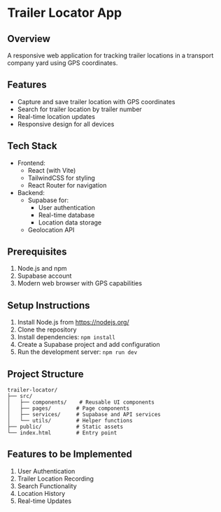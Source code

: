 # Trailer Locator App

## Overview
A responsive web application for tracking trailer locations in a transport company yard using GPS coordinates.

## Features
- Capture and save trailer location with GPS coordinates
- Search for trailer location by trailer number
- Real-time location updates
- Responsive design for all devices

## Tech Stack
- Frontend:
  - React (with Vite)
  - TailwindCSS for styling
  - React Router for navigation
- Backend:
  - Supabase for:
    - User authentication
    - Real-time database
    - Location data storage
  - Geolocation API

## Prerequisites
1. Node.js and npm
2. Supabase account
3. Modern web browser with GPS capabilities

## Setup Instructions
1. Install Node.js from https://nodejs.org/
2. Clone the repository
3. Install dependencies: `npm install`
4. Create a Supabase project and add configuration
5. Run the development server: `npm run dev`

## Project Structure
```
trailer-locator/
├── src/
│   ├── components/    # Reusable UI components
│   ├── pages/        # Page components
│   ├── services/     # Supabase and API services
│   └── utils/        # Helper functions
├── public/           # Static assets
└── index.html        # Entry point
```

## Features to be Implemented
1. User Authentication
2. Trailer Location Recording
3. Search Functionality
4. Location History
5. Real-time Updates